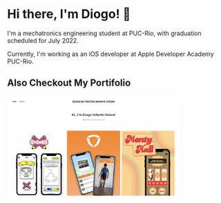# Hi there, I'm Diogo! 👋

I'm a mechatronics engineering student at PUC-Rio, with graduation scheduled for July 2022. 

Currently, I'm working as an iOS developer at Apple Developer Academy PUC-Rio. 

## Also Checkout My Portifolio
[<img src="portifolio.png" width="400"/>](https://diogoinfante.myportfolio.com)
<!--
**DiogoInfante/DiogoInfante** is a ✨ _special_ ✨ repository because its `README.md` (this file) appears on your GitHub profile.

Here are some ideas to get you started:

- 🔭 I’m currently working on ...
- 🌱 I’m currently learning ...
- 👯 I’m looking to collaborate on ...
- 🤔 I’m looking for help with ...
- 💬 Ask me about ...
- 📫 How to reach me: ...
- 😄 Pronouns: ...
- ⚡ Fun fact: ...
-->
